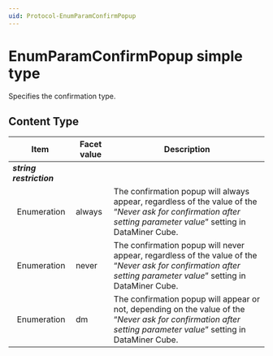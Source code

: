 ```yaml
---
uid: Protocol-EnumParamConfirmPopup
---
```


# EnumParamConfirmPopup simple type

Specifies the confirmation type.

## Content Type

|Item|Facet value|Description|
|--- |--- |--- |
|***string restriction***|||
|&nbsp;&nbsp;Enumeration|always|The confirmation popup will always appear, regardless of the value of the “*Never ask for confirmation after setting parameter value*” setting in DataMiner Cube.|
|&nbsp;&nbsp;Enumeration|never|The confirmation popup will never appear, regardless of the value of the “*Never ask for confirmation after setting parameter value*” setting in DataMiner Cube.|
|&nbsp;&nbsp;Enumeration|dm|The confirmation popup will appear or not, depending on the value of the “*Never ask for confirmation after setting parameter value*” setting in DataMiner Cube.|
